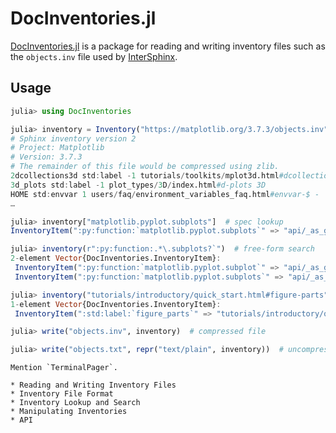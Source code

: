 # DocInventories.jl

[DocInventories.jl](https://github.com/JuliaDocs/DocInventories.jl#readme) is a package for reading and writing inventory files such as the `objects.inv` file used by [InterSphinx](https://www.sphinx-doc.org/en/master/usage/extensions/intersphinx.html).

## Usage

```julia
julia> using DocInventories

julia> inventory = Inventory("https://matplotlib.org/3.7.3/objects.inv")
# Sphinx inventory version 2
# Project: Matplotlib
# Version: 3.7.3
# The remainder of this file would be compressed using zlib.
2dcollections3d std:label -1 tutorials/toolkits/mplot3d.html#dcollections3d 2D plots in 3D
3d_plots std:label -1 plot_types/3D/index.html#d-plots 3D
HOME std:envvar 1 users/faq/environment_variables_faq.html#envvar-$ -
…

julia> inventory["matplotlib.pyplot.subplots"]  # spec lookup
InventoryItem(":py:function:`matplotlib.pyplot.subplots`" => "api/_as_gen/matplotlib.pyplot.subplots.html#\$")

julia> inventory(r":py:function:.*\.subplots?`")  # free-form search
2-element Vector{DocInventories.InventoryItem}:
 InventoryItem(":py:function:`matplotlib.pyplot.subplot`" => "api/_as_gen/matplotlib.pyplot.subplot.html#\$")
 InventoryItem(":py:function:`matplotlib.pyplot.subplots`" => "api/_as_gen/matplotlib.pyplot.subplots.html#\$")

julia> inventory("tutorials/introductory/quick_start.html#figure-parts")  # uri search
1-element Vector{DocInventories.InventoryItem}:
 InventoryItem(":std:label:`figure_parts`" => "tutorials/introductory/quick_start.html#figure-parts", priority=-1, dispname="Parts of a Figure")

julia> write("objects.inv", inventory)  # compressed file

julia> write("objects.txt", repr("text/plain", inventory))  # uncompressed
```

```@raw comment
Mention `TerminalPager`.

* Reading and Writing Inventory Files
* Inventory File Format
* Inventory Lookup and Search
* Manipulating Inventories
* API
```
